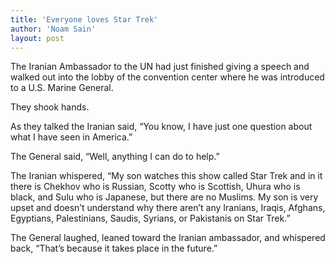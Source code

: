 ```yaml
---
title: 'Everyone loves Star Trek'
author: 'Noam Sain'
layout: post
---
```


The Iranian Ambassador to the UN had just finished giving a speech and walked out into the lobby of the convention center where he was introduced to a U.S. Marine General.  
  
They shook hands.

As they talked the Iranian said, “You know, I have just one question about what I have seen in America.”

The General said, “Well, anything I can do to help.”

The Iranian whispered, “My son watches this show called Star Trek and in it there is Chekhov who is Russian, Scotty who is Scottish, Uhura who is black, and Sulu who is Japanese, but there are no Muslims. My son is very upset and doesn’t understand why there aren’t any Iranians, Iraqis, Afghans, Egyptians, Palestinians, Saudis, Syrians, or Pakistanis on Star Trek.”

The General laughed, leaned toward the Iranian ambassador, and whispered back, “That’s because it takes place in the future.”